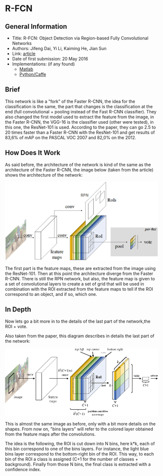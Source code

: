 # R-FCN

## General Information

- Title: R-FCN: Object Detection via Region-based Fully Convolutional Networks
- Authors: Jifeng Dai, Yi Li, Kaiming He, Jian Sun
- Link: [article](https://arxiv.org/abs/1605.06409)
- Date of first submission: 20 May 2016
- Implementations: (if any found)
    - [Matlab](https://github.com/daijifeng001/R-FCN)
    - [Python/Caffe](https://github.com/YuwenXiong/py-R-FCN)

## Brief

This network is like a "fork" of the Faster R-CNN, the idea for the classification is the same, the part that changes is the classification at the end (full convolutional + pooling instead of the Fast R-CNN classifier). They also changed the first model used to extract the feature from the image, in the Faster R-CNN, the VGG-16 is the classifier used (other were tested), in this one, the ResNet-101 is used.
According to the paper, they can go 2.5 to 20 times faster than a Faster R-CNN with the ResNet-101 and get results of 83,6% of mAP on the PASCAL VOC 2007 and 82,0% on the 2012.

## How Does It Work

As said before, the architecture of the network is kind of the same as the architecture of the Faster R-CNN, the image below (taken from the article) shows the architecture of the network:

![Network architecture](https://raw.githubusercontent.com/D3lt4lph4/papers/master/docs/images/imageclassif/rfcn/network.jpg "R-FCN")

The first part is the feature maps, these are extracted from the image using the ResNet-101. Then at this point the architecture diverge from the Faster R-CNN. There is still the RPN network, but also, the feature map is given to a set of convolutional layers to create a set of grid that will be used in combination with the ROI extracted from the feature maps to tell if the ROI correspond to an object, and if so, which one.

## In Depth

Now lets go a bit more in to the details of the last part of the network,the ROI + vote.

Also taken from the paper, this diagram describes in details the last part of the network:

![Network details](https://raw.githubusercontent.com/D3lt4lph4/papers/master/docs/images/imageclassif/rfcn/networkdetails.png "R-FCN")

This is almost the same image as before, only with a bit more details on the shapes. From now on, "bins layers" will refer to the colored layer obtained from the feature maps after the convolutions.

The idea is the following, the ROI is cut down into N bins, here k*k, each of this bin correspond to one of the bins layers. For instance, the light blue bins layer correspond to the bottom-right bin of the ROI. This way, to each bin of the ROI a class is assigned (C+1 for the number of classes + background). Finally from those N bins, the final class is extracted with a confidence index. 

